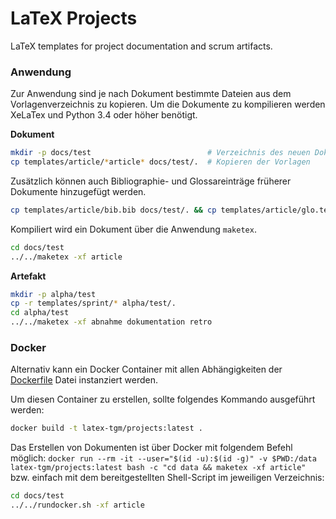# LaTeX Projects
LaTeX templates for project documentation and scrum artifacts.

### Anwendung

Zur Anwendung sind je nach Dokument bestimmte Dateien aus dem Vorlagenverzeichnis zu kopieren.
Um die Dokumente zu kompilieren werden XeLaTex und Python 3.4 oder höher benötigt.

**Dokument**
``` sh
mkdir -p docs/test                          # Verzeichnis des neuen Dokuments
cp templates/article/*article* docs/test/.  # Kopieren der Vorlagen
```

Zusätzlich können auch Bibliographie- und Glossareinträge früherer Dokumente hinzugefügt werden.
``` sh
cp templates/article/bib.bib docs/test/. && cp templates/article/glo.tex docs/test/.
```

Kompiliert wird ein Dokument über die Anwendung `maketex`.
``` sh
cd docs/test
../../maketex -xf article
```

**Artefakt**
``` sh
mkdir -p alpha/test
cp -r templates/sprint/* alpha/test/.
cd alpha/test
../../maketex -xf abnahme dokumentation retro
```

### Docker
Alternativ kann ein Docker Container mit allen Abhängigkeiten der [Dockerfile](https://github.com/TGM-HIT/latex-projects/blob/master/Dockerfile) Datei instanziert werden.  

Um diesen Container zu erstellen, sollte folgendes Kommando ausgeführt werden:
```sh
docker build -t latex-tgm/projects:latest .
```

Das Erstellen von Dokumenten ist über Docker mit folgendem Befehl möglich: `docker run --rm -it --user="$(id -u):$(id -g)" -v $PWD:/data latex-tgm/projects:latest bash -c "cd data && maketex -xf article"` bzw. einfach mit dem bereitgestellten Shell-Script im jeweiligen Verzeichnis:
```sh
cd docs/test
../../rundocker.sh -xf article
```

